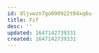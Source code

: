 ```yaml
---
id: dljvwzn7go090922t04xq6u
title: Fzf
desc: ''
updated: 1647142739331
created: 1647142739331
---
```


